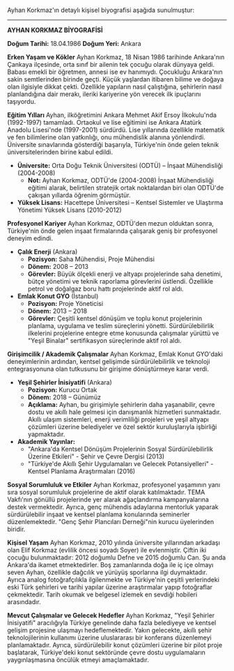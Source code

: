 Ayhan Korkmaz'ın detaylı kişisel biyografisi aşağıda sunulmuştur:

---

**AYHAN KORKMAZ BİYOGRAFİSİ**

**Doğum Tarihi:** 18.04.1986
**Doğum Yeri:** Ankara

**Erken Yaşam ve Kökler**
Ayhan Korkmaz, 18 Nisan 1986 tarihinde Ankara'nın Çankaya ilçesinde, orta sınıf bir ailenin tek çocuğu olarak dünyaya geldi. Babası emekli bir öğretmen, annesi ise ev hanımıydı. Çocukluğu Ankara'nın sakin semtlerinden birinde geçti. Küçük yaşlardan itibaren bilime ve doğaya olan ilgisiyle dikkat çekti. Özellikle yapıların nasıl çalıştığına, şehirlerin nasıl planlandığına dair merakı, ileriki kariyerine yön verecek ilk ipuçlarını taşıyordu.

**Eğitim Yılları**
Ayhan, ilköğretimini Ankara Mehmet Akif Ersoy İlkokulu'nda (1992-1997) tamamladı. Ortaokul ve lise eğitimini ise Ankara Atatürk Anadolu Lisesi'nde (1997-2001) sürdürdü. Lise yıllarında özellikle matematik ve fen bilimlerine olan yatkınlığı, onu mühendislik alanına yönlendirdi. Üniversite sınavlarında gösterdiği başarıyla, Türkiye'nin önde gelen teknik üniversitelerinden birine kabul edildi.

*   **Üniversite:** Orta Doğu Teknik Üniversitesi (ODTÜ) – İnşaat Mühendisliği (2004-2008)
    *   **Not:** Ayhan Korkmaz, ODTÜ'de (2004-2008) İnşaat Mühendisliği eğitimi alarak, belirtilen stratejik ortak noktalardan biri olan ODTÜ'de çakışan yıllarda öğrenim görmüştür.
*   **Yüksek Lisans:** Hacettepe Üniversitesi – Kentsel Sistemler ve Ulaştırma Yönetimi Yüksek Lisans (2010-2012)

**Profesyonel Kariyer**
Ayhan Korkmaz, ODTÜ'den mezun olduktan sonra, Türkiye'nin önde gelen inşaat firmalarında çalışarak geniş bir profesyonel deneyim edindi.

*   **Çalık Enerji** (Ankara)
    *   **Pozisyon:** Saha Mühendisi, Proje Mühendisi
    *   **Dönem:** 2008 – 2013
    *   **Görevler:** Büyük ölçekli enerji ve altyapı projelerinde saha denetimi, bütçe yönetimi ve teknik raporlama görevlerini üstlendi. Özellikle petrol ve doğalgaz boru hattı projelerinde aktif rol aldı.
*   **Emlak Konut GYO** (İstanbul)
    *   **Pozisyon:** Proje Yöneticisi
    *   **Dönem:** 2013 – 2018
    *   **Görevler:** Çeşitli kentsel dönüşüm ve toplu konut projelerinin planlama, uygulama ve teslim süreçlerini yönetti. Sürdürülebilirlik ilkelerini projelerine entegre etme konusunda çalışmalar yürüttü ve "Yeşil Binalar" sertifikasyon süreçlerinde aktif rol aldı.

**Girişimcilik / Akademik Çalışmalar**
Ayhan Korkmaz, Emlak Konut GYO'daki deneyimlerinin ardından, kentsel gelişimde sürdürülebilirlik ve teknoloji entegrasyonuna olan tutkusunu bir girişime dönüştürmeye karar verdi.

*   **Yeşil Şehirler İnisiyatifi** (Ankara)
    *   **Pozisyon:** Kurucu Ortak
    *   **Dönem:** 2018 – Günümüz
    *   **Açıklama:** Ayhan, bu girişimiyle şehirlerin daha yaşanabilir, çevre dostu ve akıllı hale gelmesi için danışmanlık hizmetleri sunmaktadır. Akıllı ulaşım sistemleri, enerji verimliliği projeleri ve yeşil altyapı çözümleri üzerine belediyeler ve özel sektör kuruluşlarıyla işbirliği yapmaktadır.
*   **Akademik Yayınlar:**
    *   "Ankara'da Kentsel Dönüşüm Projelerinin Sosyal Sürdürülebilirlik Üzerine Etkileri" - Şehir ve Çevre Dergisi (2013)
    *   "Türkiye'de Akıllı Şehir Uygulamaları ve Gelecek Potansiyelleri" - Kentsel Planlama Araştırmaları (2016)

**Sosyal Sorumluluk ve Etkiler**
Ayhan Korkmaz, profesyonel yaşamının yanı sıra sosyal sorumluluk projelerine de aktif olarak katılmaktadır. TEMA Vakfı'nın gönüllü projelerinde yer alarak ağaçlandırma kampanyalarına destek vermektedir. Ayrıca, genç mühendis adaylarına mentorluk yaparak sürdürülebilir inşaat ve kentsel planlama konularında seminerler düzenlemektedir. "Genç Şehir Plancıları Derneği"nin kurucu üyelerinden biridir.

**Kişisel Yaşam**
Ayhan Korkmaz, 2010 yılında üniversite yıllarından arkadaşı olan Elif Korkmaz (evlilik öncesi soyadı Soyer) ile evlenmiştir. Çiftin iki çocuğu bulunmaktadır: 2012 doğumlu Defne ve 2015 doğumlu Can. Şu anda Ankara'da ikamet etmektedirler. Boş zamanlarında doğa ile iç içe olmayı seven Ayhan, özellikle dağcılık ve yürüyüş sporlarına ilgi duymaktadır. Ayrıca analog fotoğrafçılıkla ilgilenmekte ve Türkiye'nin çeşitli yerlerindeki eski Türk şehirleri ve tarihi yapılar üzerine araştırmalar yapıp fotoğraflar çekmektedir. Tarih okumak ve belgesel izlemek en sevdiği hobileri arasındadır.

**Mevcut Çalışmalar ve Gelecek Hedefler**
Ayhan Korkmaz, "Yeşil Şehirler İnisiyatifi" aracılığıyla Türkiye genelinde daha fazla belediyeye ve kentsel gelişim projesine ulaşmayı hedeflemektedir. Yakın gelecekte, akıllı şehir teknolojilerinin kullanımı üzerine uluslararası bir konferans düzenlemeyi planlamaktadır. Ayrıca, sürdürülebilir konut çözümleri üzerine bir pilot proje başlatarak, Türkiye'deki konut sektöründe çevre dostu uygulamaların yaygınlaşmasına öncülük etmeyi amaçlamaktadır.